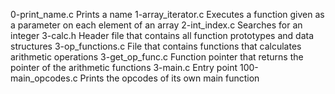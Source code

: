 0-print_name.c	Prints a name
1-array_iterator.c	Executes a function given as a parameter on each element of an array
2-int_index.c	Searches for an integer
3-calc.h	Header file that contains all function prototypes and data structures
3-op_functions.c	File that contains functions that calculates arithmetic operations
3-get_op_func.c	Function pointer that returns the pointer of the arithmetic functions
3-main.c	Entry point
100-main_opcodes.c	Prints the opcodes of its own main function
